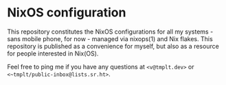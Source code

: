 # NixOS configuration

This repository constitutes the NixOS configurations for all my
systems - sans mobile phone, for now - managed via nixops(1) and Nix
flakes. This repository is published as a convenience for myself, but
also as a resource for people interested in Nix(OS).

Feel free to ping me if you have any questions at `<v@tmplt.dev>` or
`<~tmplt/public-inbox@lists.sr.ht>`.
